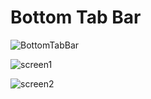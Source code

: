 # Bottom Tab Bar

<link rel="stylesheet" href="https://stackpath.bootstrapcdn.com/bootstrap/4.3.1/css/bootstrap.min.css" integrity="sha384-ggOyR0iXCbMQv3Xipma34MD+dH/1fQ784/j6cY/iJTQUOhcWr7x9JvoRxT2MZw1T" crossorigin="anonymous">

![BottomTabBar](https://user-images.githubusercontent.com/48187633/73196594-dfbdb980-4155-11ea-8846-2e9f03bee9cd.gif)

![screen1](https://user-images.githubusercontent.com/48187633/73193926-5b693780-4151-11ea-8328-9973ef7ce855.png)

![screen2](https://user-images.githubusercontent.com/48187633/73193972-6de37100-4151-11ea-873a-26e8e12301f2.png)
